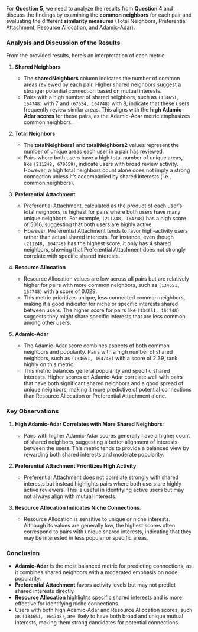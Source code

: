 For **Question 5**, we need to analyze the results from **Question 4** and discuss the findings by examining the **common neighbors** for each pair and evaluating the different **similarity measures** (Total Neighbors, Preferential Attachment, Resource Allocation, and Adamic-Adar).

### Analysis and Discussion of the Results

From the provided results, here’s an interpretation of each metric:

1. **Shared Neighbors**
   - The **sharedNeighbors** column indicates the number of common areas reviewed by each pair. Higher shared neighbors suggest a stronger potential connection based on mutual interests.
   - Pairs with a high number of shared neighbors, such as `(134651, 164748)` with 7 and `(67654, 164748)` with 8, indicate that these users frequently review similar areas. This aligns with the **high Adamic-Adar scores** for these pairs, as the Adamic-Adar metric emphasizes common neighbors.

2. **Total Neighbors**
   - The **totalNeighbors1** and **totalNeighbors2** values represent the number of unique areas each user in a pair has reviewed.
   - Pairs where both users have a high total number of unique areas, like `(211248, 679659)`, indicate users with broad review activity. However, a high total neighbors count alone does not imply a strong connection unless it’s accompanied by shared interests (i.e., common neighbors).

3. **Preferential Attachment**
   - Preferential Attachment, calculated as the product of each user’s total neighbors, is highest for pairs where both users have many unique neighbors. For example, `(211248, 164748)` has a high score of 5016, suggesting that both users are highly active.
   - However, Preferential Attachment tends to favor high-activity users rather than actual shared interests. For instance, even though `(211248, 164748)` has the highest score, it only has 4 shared neighbors, showing that Preferential Attachment does not strongly correlate with specific shared interests.

4. **Resource Allocation**
   - Resource Allocation values are low across all pairs but are relatively higher for pairs with more common neighbors, such as `(134651, 164748)` with a score of 0.029.
   - This metric prioritizes unique, less connected common neighbors, making it a good indicator for niche or specific interests shared between users. The higher score for pairs like `(134651, 164748)` suggests they might share specific interests that are less common among other users.

5. **Adamic-Adar**
   - The Adamic-Adar score combines aspects of both common neighbors and popularity. Pairs with a high number of shared neighbors, such as `(134651, 164748)` with a score of 2.39, rank highly on this metric.
   - This metric balances general popularity and specific shared interests. Higher scores on Adamic-Adar correlate well with pairs that have both significant shared neighbors and a good spread of unique neighbors, making it more predictive of potential connections than Resource Allocation or Preferential Attachment alone.

### Key Observations

1. **High Adamic-Adar Correlates with More Shared Neighbors**:
   - Pairs with higher Adamic-Adar scores generally have a higher count of shared neighbors, suggesting a better alignment of interests between the users. This metric tends to provide a balanced view by rewarding both shared interests and moderate popularity.

2. **Preferential Attachment Prioritizes High Activity**:
   - Preferential Attachment does not correlate strongly with shared interests but instead highlights pairs where both users are highly active reviewers. This is useful in identifying active users but may not always align with mutual interests.

3. **Resource Allocation Indicates Niche Connections**:
   - Resource Allocation is sensitive to unique or niche interests. Although its values are generally low, the highest scores often correspond to pairs with unique shared interests, indicating that they may be interested in less popular or specific areas.

### Conclusion
- **Adamic-Adar** is the most balanced metric for predicting connections, as it combines shared neighbors with a moderated emphasis on node popularity.
- **Preferential Attachment** favors activity levels but may not predict shared interests directly.
- **Resource Allocation** highlights specific shared interests and is more effective for identifying niche connections.
- Users with both high Adamic-Adar and Resource Allocation scores, such as `(134651, 164748)`, are likely to have both broad and unique mutual interests, making them strong candidates for potential connections.
